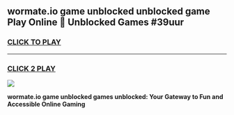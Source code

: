
## wormate.io game unblocked unblocked game Play Online 👋 Unblocked Games #39uur
<h3>
<a href="https://premium.freeplayer.one?title=wormate.io_game_unblocked&ref=21F">CLICK TO PLAY</a></h3>
<hr>

<h3>
<a href="https://premium.freeplayer.one?title=wormate.io_game_unblocked&ref=21F">CLICK 2 PLAY</a>
  
</h3>

<a href="https://premium.freeplayer.one?title=wormate.io_game_unblocked&ref=21F/"><img src="https://clearcache.store/games.png"></a>


**wormate.io game unblocked games unblocked: Your Gateway to Fun and Accessible Online Gaming**
